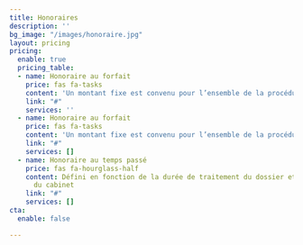 ```yaml
---
title: Honoraires
description: ''
bg_image: "/images/honoraire.jpg"
layout: pricing
pricing:
  enable: true
  pricing_table:
  - name: Honoraire au forfait
    price: fas fa-tasks
    content: 'Un montant fixe est convenu pour l’ensemble de la procédure '
    link: "#"
    services: ''
  - name: Honoraire au forfait
    price: fas fa-tasks
    content: 'Un montant fixe est convenu pour l’ensemble de la procédure '
    link: "#"
    services: []
  - name: Honoraire au temps passé
    price: fas fa-hourglass-half
    content: Défini en fonction de la durée de traitement du dossier et du tarif horaire
      du cabinet
    link: "#"
    services: []
cta:
  enable: false

---
```

